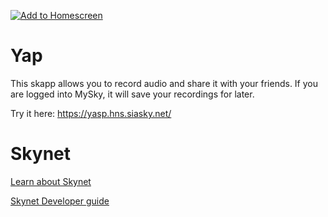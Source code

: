 [![Add to Homescreen](https://img.shields.io/badge/Skynet-Add%20To%20Homescreen-00c65e?logo=skynet&labelColor=0d0d0d)](https://homescreen.hns.siasky.net/#/skylink/AQCrn58EwIKUsZ94r9bXOGauv-KapM77N1wT62jYAXWovw)

# Yap

This skapp allows you to record audio and share it with your friends.
If you are logged into MySky, it will save your recordings for later.

Try it here: https://yasp.hns.siasky.net/

# Skynet

[Learn about Skynet](https://support.siasky.net)

[Skynet Developer guide](https://docs.siasky.net)